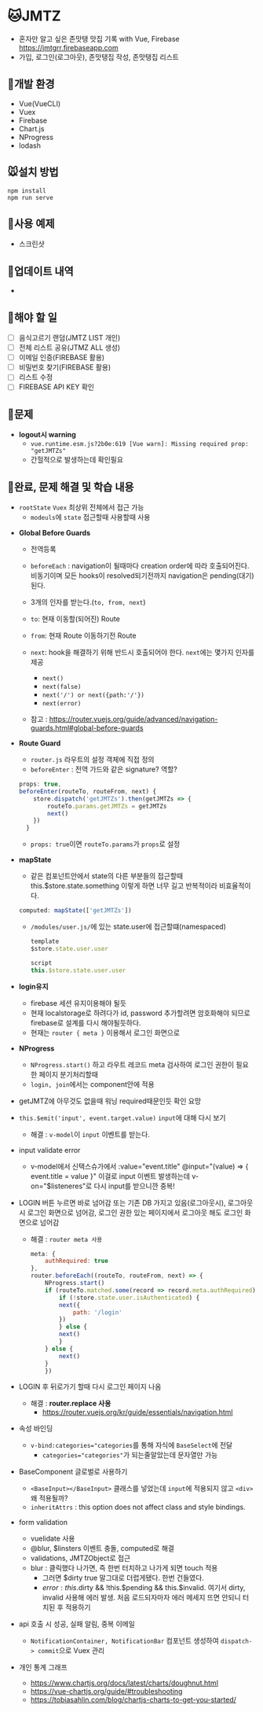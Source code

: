 # 🐱JMTZ

- 혼자만 알고 싶은 존맛탱 맛집 기록 with Vue, Firebase https://jmtgrr.firebaseapp.com
- 가입, 로그인(로그아웃), 존맛탱집 작성, 존맛탱집 리스트

## 🐶개발 환경

- Vue(VueCLI)
- Vuex
- Firebase
- Chart.js
- NProgress
- lodash

## 🐭설치 방법

```
npm install
npm run serve
```

## 🐹사용 예제

- 스크린샷

## 🐰업데이트 내역

- 

## 🐺해야 할 일

 - [ ] 음식고르기 랜덤(JMTZ LIST 개인)
 - [ ] 전체 리스트 공유(JTMZ ALL 생성)
 - [ ] 이메일 인증(FIREBASE 활용)
 - [ ] 비밀번호 찾기(FIREBASE 활용)
 - [ ] 리스트 수정
 - [ ] FIREBASE API KEY 확인

## 🐸문제

- **logout시 warning**
  - `vue.runtime.esm.js?2b0e:619 [Vue warn]: Missing required prop: "getJMTZs"`
  - 간헐적으로 발생하는데 확인필요

## 🐯완료, 문제 해결 및 학습 내용

- `rootState` `Vuex` 최상위 전체에서 접근 가능
  - `modeuls`에 `state` 접근할때 사용할때 사용

* **Global Before Guards**

  - 전역등록
  - `beforeEach` : navigation이 될때마다 creation order에 따라 호출되어진다. 비동기이며 모든 hooks이 resolved되기전까지 navigation은 pending(대기)된다.
  - 3개의 인자를 받는다.(`to, from, next`)
  - `to`: 현재 이동할(되어진) Route
  - `from`: 현재 Route 이동하기전 Route
  - `next`: hook을 해결하기 위해 반드시 호출되어야 한다. `next`에는 몇가지 인자를 제공

    - `next()`
    - `next(false)`
    - `next('/') or next({path:'/'})`
    - `next(error)`

  - 참고 : https://router.vuejs.org/guide/advanced/navigation-guards.html#global-before-guards

* **Route Guard**
  - `router.js` 라우트의 설정 객체에 직접 정의
  - `beforeEnter` : 전역 가드와 같은 signature? 역할?
  ```js
  props: true,
  beforeEnter(routeTo, routeFrom, next) {
      store.dispatch('getJMTZs').then(getJMTZs => {
          routeTo.params.getJMTZs = getJMTZs
          next()
      })
    }
  ```
  - `props: true`이면 `routeTo.params`가 `props`로 설정

- **mapState**
  - 같은 컴포넌트안에서 state의 다른 부분들의 접근할때 this.\$store.state.something 이렇게 하면 너무 길고 반복적이라 비효율적이다.
  ```js
  computed: mapState(['getJMTZs'])
  ```

  - `/modules/user.js/`에 있는 state.user에 접근할떄(namespaced)
    ```js
    template
    $store.state.user.user

    script
    this.$store.state.user.user
    ```

- **login유지**
  - firebase 세션 유지이용해야 될듯
  - 현재 localstorage로 하려다가 id, password 추가할려면 암호화해야 되므로 firebase로 설계를 다시 해야될듯하다.
  - 현재는 `router { meta }` 이용해서 로그인 화면으로

- **NProgress**

  - `NProgress.start()` 하고 라우트 레코드 meta 검사하여 로그인 권한이 필요한 페이지 분기처리할때
  - `login, join`에서는 component안에 적용

- getJMTZ에 아무것도 없을때 워닝 required때문인듯 확인 요망
- `this.$emit('input', event.target.value)` `input`에 대해 다시 보기
  - 해결 : `v-model`이 `input` 이벤트를 받는다.

- input validate error
  - v-model에서 신택스슈가에서
    :value="event.title"
    @input="(value) => { event.title = value }" 이걸로 input 이벤트 발생하는데
    v-on="\$listeneres"로 다시 input를 받으니깐 중복!
- LOGIN 버튼 누르면 바로 넘어감 또는 기존 DB 가지고 있음(로그아웃시), 로그아웃시 로그인 화면으로 넘어감, 로그인 권한 있는 페이지에서 로그아웃 해도 로그인 화면으로 넘어감
  - 해결 : `router meta 사용`
    ```js
    meta: {
        authRequired: true
    },
    router.beforeEach((routeTo, routeFrom, next) => {
        NProgress.start()
        if (routeTo.matched.some(record => record.meta.authRequired)) {
            if (!store.state.user.isAuthenticated) {
            next({
                path: '/login'
            })
            } else {
            next()
            }
        } else {
            next()
        }
        })
    ```
- LOGIN 후 뒤로가기 할때 다시 로그인 페이지 나옴
  - 해결 : **router.replace 사용**
    - https://router.vuejs.org/kr/guide/essentials/navigation.html

- 속성 바인딩
  - `v-bind:categories="categories`를 통해 자식에 `BaseSelect`에 전달
    - `categories="categories"`가 되는줄알았는데 문자열만 가능

- BaseComponent 글로벌로 사용하기
  - `<BaseInput></BaseInput>` 클래스를 넣었는데 `input`에 적용되지 않고 `<div>`왜 적용될까?
  - `inheritAttrs` : this option does not affect class and style bindings.

- form validation
  - vuelidate 사용
  - @blur, \$linsters 이벤트 충돌, computed로 해결
  - validations, JMTZObject로 접근
  - blur : 클릭했다 나가면, 즉 한번 터치하고 나가게 되면 touch 적용
    - 그러면 \$dirty true 말그대로 더럽게됐다. 한번 건들였다.
    - $error : this.$dirty && !this.$pending && this.$invalid. 여기서 dirty, invalid 사용해 에러 발생. 처음 로드되자마자 에러 메세지 뜨면 안되니 터치된 후 적용하기

- api 호출 시 성공, 실패 알림, 중복 이메일
    - `NotificationContainer, NotificationBar` 컴포넌트 생성하여 `dispatch-> commit`으로 Vuex 관리

- 개인 통계 그래프
    - https://www.chartjs.org/docs/latest/charts/doughnut.html
    - https://vue-chartjs.org/guide/#troubleshooting
    - https://tobiasahlin.com/blog/chartjs-charts-to-get-you-started/
